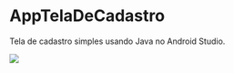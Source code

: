 # AppTelaDeCadastro

Tela de cadastro simples usando Java no Android Studio.

<img src="https://user-images.githubusercontent.com/94070775/149663636-5574acac-57aa-4d48-a100-da9f220616e2.gif">
